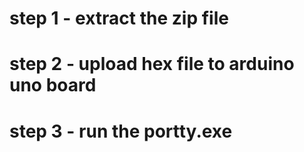 # step 1 - extract the zip file
# step 2 - upload hex file to arduino uno board
# step 3 - run the portty.exe
